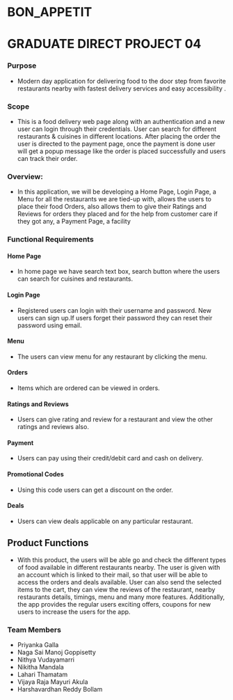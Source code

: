 # BON_APPETIT
# GRADUATE DIRECT PROJECT 04

### Purpose 
- Modern day application for delivering food to the door step from favorite restaurants nearby with fastest delivery services and easy accessibility .

### Scope
- This is a food delivery web page along with an authentication and a new user can login through their credentials. User can search for different restaurants & cuisines in different locations. After placing the order the user is directed to the payment page, once the payment is done user will get a popup message like the order is placed successfully and users can track their order.

### Overview:
- In this application, we will be developing a Home Page, Login Page, a Menu for all the restaurants we are tied-up with, allows the users to place their food Orders, also allows them to give their Ratings and Reviews for orders they placed and for the help from customer care if they got any, a Payment Page, a facility 

### Functional Requirements

#### Home Page
- In home page we have search text box, search button where the users can search for cuisines and restaurants.
#### Login Page
- Registered users can login with their username and password. New users can sign up.If users forget their password they can reset their password using email.
#### Menu
- The users can view menu for any restaurant by clicking the menu.
#### Orders 
- Items which are ordered can be viewed in orders.
#### Ratings and Reviews
- Users can give rating and review for a restaurant and view the other ratings and reviews also.
#### Payment 
- Users can pay using their credit/debit card and cash on delivery.
#### Promotional Codes 
- Using this code users can get a discount on the order.
#### Deals
- Users can view deals applicable on any particular restaurant.


## Product Functions  
- With this product, the users will be able go and check the different types of food available in different restaurants nearby. The user is given with an account which is linked to their mail, so that user will be able to access the orders and deals available. User can also send the selected items to the cart, they can view the reviews of the restaurant, nearby restaurants details, timings, menu and many more features. Additionally, the app provides the regular users exciting offers, coupons for new users to increase the users for the app.



### Team Members

-	Priyanka Galla
-	Naga Sai Manoj Goppisetty 
-	Nithya Vudayamarri
-	Nikitha Mandala
-	Lahari Thamatam
-	Vijaya Raja Mayuri Akula
-	Harshavardhan Reddy Bollam



